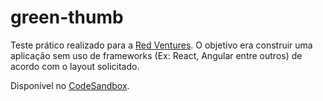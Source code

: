 # green-thumb

Teste prático realizado para a <a href="https://www.redventures.com/" target="_BLANK">Red Ventures</a>. O objetivo era construir uma aplicação sem uso de frameworks (Ex: React, Angular entre outros) de acordo com o layout solicitado.

Disponível no <a href="https://codesandbox.io/s/teste-luis-chilanti-gyutw" target="_BLANK">CodeSandbox</a>.
